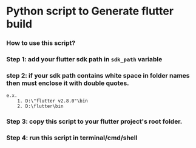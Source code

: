 # Python script to Generate flutter build


### How to use this script?
### Step 1: add your flutter sdk path in `sdk_path` variable
### step 2: if your sdk path contains white space in folder names then must enclose it with double quotes.
    e.x. 
        1. D:\"flutter v2.8.0"\bin
        2. D:\flutter\bin

### Step 3: copy this script to your flutter project's root folder.

### Step 4: run this script in terminal/cmd/shell
